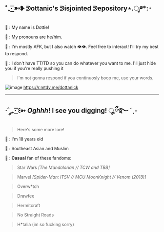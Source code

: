 ˚₊· ͟͟͞͞➳❥ ᕲottanic's ᕲisjointed ᕲepository⋆.ೃ࿔*:･
-------------------------------------------------------------------------------------------------------------------
🐙 : My name is Dottie!

🥩 : My pronouns are he/him.

🍣 : I'm mostly AFK, but I also watch :eye::eye:. Feel free to interact! I'll try my best to respond.

🦀 : I don't have TT/TD so you can do whatever you want to me. I'll just hide you if you're really pushing it
> I'm not gonna respond if you continuosly boop me, use your words.

![image](https://user-images.githubusercontent.com/102858874/209373591-b53d9174-fee9-4889-937f-273988e5c3b8.png)
https://r.mtdv.me/dottanick

------------------------------------------------------------------------------------------------------------------------
·˚ ༘₊· ͟͟͞͞꒰➳ *Oghhh*! I see you digging! ೄྀ࿐ ˊˎ-
------------------------------------------------------------------------------------------------------------------------
> Here's some more lore!

:squid: : I'm 18 years old

:yarn: : Southeast Asian and Muslim

:love_hotel: : **Casual** fan of these fandoms:
> Star Wars *[The Mandalorian // TCW and TBB]*

> Marvel *[Spider-Man: ITSV // MCU MoonKnight // Venom (2018)]*

> Overw*tch

> Drawfee

> Hermitcraft

> No Straight Roads

> H*talia (im so fucking sorry)
